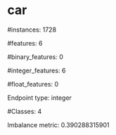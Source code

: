# car

#instances: 1728

#features: 6

  #binary_features: 0

  #integer_features: 6

  #float_features: 0

Endpoint type: integer

#Classes: 4

Imbalance metric: 0.390288315901

